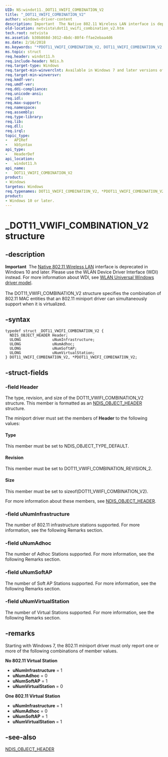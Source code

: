 ```yaml
---
UID: NS:windot11._DOT11_VWIFI_COMBINATION_V2
title: "_DOT11_VWIFI_COMBINATION_V2"
author: windows-driver-content
description: Important  The Native 802.11 Wireless LAN interface is deprecated in Windows 10 and later.
old-location: netvista\dot11_vwifi_combination_v2.htm
tech.root: netvista
ms.assetid: b30b868d-3012-4bdc-80f4-ffae2ebaa4d6
ms.date: 2/16/2018
ms.keywords: "*PDOT11_VWIFI_COMBINATION_V2, DOT11_VWIFI_COMBINATION_V2, DOT11_VWIFI_COMBINATION_V2 structure [Network Drivers Starting with Windows Vista], Native_802.11_data_types_1210442c-19be-406c-bec5-12ad170fc90b.xml, PDOT11_VWIFI_COMBINATION_V2, PDOT11_VWIFI_COMBINATION_V2 structure pointer [Network Drivers Starting with Windows Vista], _DOT11_VWIFI_COMBINATION_V2, netvista.dot11_vwifi_combination_v2, windot11/DOT11_VWIFI_COMBINATION_V2, windot11/PDOT11_VWIFI_COMBINATION_V2"
ms.topic: struct
req.header: windot11.h
req.include-header: Ndis.h
req.target-type: Windows
req.target-min-winverclnt: Available in Windows 7 and later versions of the Windows operating   systems.
req.target-min-winversvr:
req.kmdf-ver:
req.umdf-ver:
req.ddi-compliance:
req.unicode-ansi:
req.idl:
req.max-support:
req.namespace:
req.assembly:
req.type-library:
req.lib:
req.dll:
req.irql:
topic_type:
-	APIRef
-	kbSyntax
api_type:
-	HeaderDef
api_location:
-	windot11.h
api_name:
-	DOT11_VWIFI_COMBINATION_V2
product:
- Windows
targetos: Windows
req.typenames: DOT11_VWIFI_COMBINATION_V2, *PDOT11_VWIFI_COMBINATION_V2
product:
- Windows 10 or later.
---
```


# _DOT11_VWIFI_COMBINATION_V2 structure


## -description


<div class="alert"><b>Important</b>  The <a href="https://msdn.microsoft.com/library/windows/hardware/ff560689">Native 802.11 Wireless LAN</a> interface is deprecated in Windows 10 and later. Please use the WLAN Device Driver Interface (WDI) instead. For more information about WDI, see <a href="https://msdn.microsoft.com/6EF92E34-7BC9-465E-B05D-2BCB29165A18">WLAN Universal Windows driver model</a>.</div><div> </div>The DOT11_VWIFI_COMBINATION_V2 structure specifies the combination of 802.11 MAC entities that an
  802.11 miniport driver can simultaneously support when it is virtualized.


## -syntax


```
typedef struct _DOT11_VWIFI_COMBINATION_V2 {
  NDIS_OBJECT_HEADER Header;
  ULONG              uNumInfrastructure;
  ULONG              uNumAdhoc;
  ULONG              uNumSoftAP;
  ULONG              uNumVirtualStation;
} DOT11_VWIFI_COMBINATION_V2, *PDOT11_VWIFI_COMBINATION_V2;
```


## -struct-fields




### -field Header

The type, revision, and size of the DOT11_VWIFI_COMBINATION_V2 structure. This member is formatted
     as an
     <a href="..\ntddndis\ns-ntddndis-_ndis_object_header.md">NDIS_OBJECT_HEADER</a> structure.


The miniport driver must set the members of
     <b>Header</b> to the following values:





#### Type

This member must be set to NDIS_OBJECT_TYPE_DEFAULT.



#### Revision

This member must be set to DOT11_VWIFI_COMBINATION_REVISION_2.



#### Size

This member must be set to
       sizeof(DOT11_VWIFI_COMBINATION_V2).

For more information about these members, see
     <a href="..\ntddndis\ns-ntddndis-_ndis_object_header.md">NDIS_OBJECT_HEADER</a>.


### -field uNumInfrastructure

The number of 802.11 infrastructure stations supported. For more information, see the following
     Remarks section.


### -field uNumAdhoc

The number of Adhoc Stations supported. For more information, see the following Remarks
     section.


### -field uNumSoftAP

The number of Soft AP Stations supported. For more information, see the following Remarks
     section.


### -field uNumVirtualStation

The number of Virtual Stations supported. For more information, see the following Remarks
     section.


## -remarks



Starting with Windows 7, the 802.11 miniport driver must only report one or more of the following
    combinations of member values.

<b>No 802.11 Virtual Station
     </b>

<ul>
<li>
<b>uNumInfrastructure</b> = 1

</li>
<li>
<b>uNumAdhoc</b> = 0

</li>
<li>
<b>uNumSoftAP</b> = 1

</li>
<li>
<b>uNumVirtualStation</b> = 0

</li>
</ul>
<b>One 802.11 Virtual Station
     </b>

<ul>
<li>
<b>uNumInfrastructure</b> = 1

</li>
<li>
<b>uNumAdhoc</b> = 0

</li>
<li>
<b>uNumSoftAP</b> = 1

</li>
<li>
<b>uNumVirtualStation</b> = 1

</li>
</ul>



## -see-also

<a href="..\ntddndis\ns-ntddndis-_ndis_object_header.md">NDIS_OBJECT_HEADER</a>



 

 


